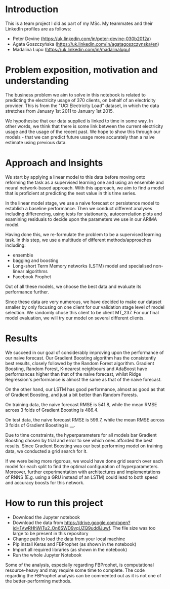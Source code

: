 # Introduction

This is a team project I did as part of my MSc. My teammates and their LinkedIn profiles are as follows:

- Peter Devine (https://uk.linkedin.com/in/peter-devine-030b2012a)
- Agata Goszczyńska (https://uk.linkedin.com/in/agatagoszczynska/en)
- Madalina Lupu (https://uk.linkedin.com/in/madalinalupu)

# Problem exposition, motivation and understanding

The business problem we aim to solve in this notebook is related to predicting the electricity usage of 370 clients, on behalf 
of an electricity provider. This is from the "UCI Electricity Load" dataset, in which the data stretches from January 1st 2011 
to January 1st 2015.

We hypothesise that our data supplied is linked to time in some way. In other words, we think that there is some link between 
the current electricity usage and the usage of the recent past. We hope to show this through our models - that we can predict 
future usage more accurately than a naive estimate using previous data.

# Approach and Insights

We start by applying a linear model to this data before moving onto reforming the task as a supervised learning one and using
an ensemble and neural network-based approach. With this approach, we aim to find a model that is proficient at predicting the 
next value in this time series. 

In the linear model stage, we use a naive forecast or persistence model to establish a baseline performance. Then we conduct 
different analyses including differencing, using tests for stationarity, autocorrelation plots and examining residuals to
decide upon the parameters we use in our ARIMA model.

Having done this, we re-formulate the problem to be a supervised learning task. In this step, we use a multitude of different
methods/approaches including:

- ensemble
- bagging and boosting 
- Long-short Term Memory networks (LSTM) model and specialised non-linear algorithms
- Facebook Prophet

Out of all these models, we choose the best data and evaluate its performance further.

Since these data are very numerous, we have decided to make our dataset smaller by only focusing on one client for our 
validation stage level of model selection. We randomly chose this client to be client MT_237. For our final model evaluation, 
we will try our model on several different clients.

# Results

We succeed in our goal of considerably improving upon the performance of our naive forecast. Our Gradient Boosting algorithm 
has the consistently best results, closely followed by the Random Forest algorithm. Gradient Boosting, Random Forest, K-nearest
neighbours and AdaBoost have performances higher than that of the naive forecast, whilst Ridge Regression's performance is almost 
the same as that of the naive forecast.

On the other hand, our LSTM has good performance, almost as good as that of Gradient Boosting, and just a bit better than 
Random Forests. 

On training data, the naive forecast RMSE is 541.8, while the mean RMSE across 3 folds of Gradient Boosting is 486.4. 

On test data, the naive forecast RMSE is 599.7, while the mean RMSE across 3 folds of Gradient Boosting is __. 

Due to time constraints, the hyperparameters for all models bar Gradient Boosting chosen by trial and error to see which ones 
afforded the best results. Since Gradient Boosting was our best performing model on training data, we conducted a grid search 
for it.

If we were being more rigorous, we would have done grid search over each model for each split to find the optimal
configuration of hyperparameters. Moreover, further experimentation with architectures and implementations of RNNS (E.g. using a GRU instead of an LSTM) could lead to both
speed and accuracy boosts for this network.

# How to run this project

- Download the Jupyter notebook
- Download the data from https://drive.google.com/open?id=1VwRHhWiTu2_On6SWD9vqUZQ9uddlJuwf. The file size was too large to be
present in this repository
- Change path to load the data from your local machine
- Pip install Keras and FBProphet (as shown in the notebook)
- Import all required libraries (as shown in the notebook)
- Run the whole Jupyter Notebook

Some of the analysis, especially regarding FBProphet, is computational resource-heavy and may require some time to complete. 
The code regarding the FBProphet analysis can be commented out as it is not one of the better-performing methods.
